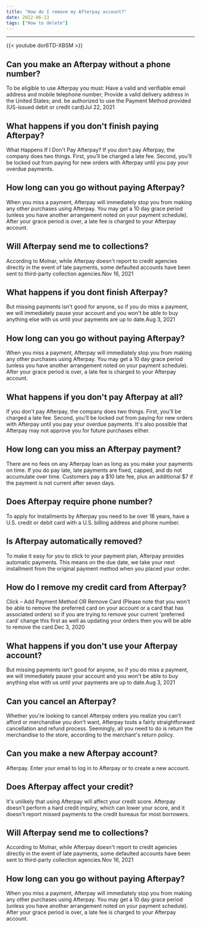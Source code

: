 ```yaml
---
title: "How do I remove my Afterpay account?"
date: 2022-06-13
tags: ["How to delete"]
---
```


---
{{< youtube dor6TD-XBSM >}}
## Can you make an Afterpay without a phone number?
To be eligible to use Afterpay you must: Have a valid and verifiable email address and mobile telephone number; Provide a valid delivery address in the United States; and. be authorized to use the Payment Method provided (US-issued debit or credit card)Jul 22, 2021

## What happens if you don't finish paying Afterpay?
What Happens If I Don't Pay Afterpay? If you don't pay Afterpay, the company does two things. First, you'll be charged a late fee. Second, you'll be locked out from paying for new orders with Afterpay until you pay your overdue payments.

## How long can you go without paying Afterpay?
When you miss a payment, Afterpay will immediately stop you from making any other purchases using Afterpay. You may get a 10 day grace period (unless you have another arrangement noted on your payment schedule). After your grace period is over, a late fee is charged to your Afterpay account.

## Will Afterpay send me to collections?
According to Molnar, while Afterpay doesn't report to credit agencies directly in the event of late payments, some defaulted accounts have been sent to third-party collection agencies.Nov 16, 2021

## What happens if you dont finish Afterpay?
But missing payments isn't good for anyone, so if you do miss a payment, we will immediately pause your account and you won't be able to buy anything else with us until your payments are up to date.Aug 3, 2021

## How long can you go without paying Afterpay?
When you miss a payment, Afterpay will immediately stop you from making any other purchases using Afterpay. You may get a 10 day grace period (unless you have another arrangement noted on your payment schedule). After your grace period is over, a late fee is charged to your Afterpay account.

## What happens if you don't pay Afterpay at all?
If you don't pay Afterpay, the company does two things. First, you'll be charged a late fee. Second, you'll be locked out from paying for new orders with Afterpay until you pay your overdue payments. It's also possible that Afterpay may not approve you for future purchases either.

## How long can you miss an Afterpay payment?
There are no fees on any Afterpay loan as long as you make your payments on time. If you do pay late, late payments are fixed, capped, and do not accumulate over time. Customers pay a $10 late fee, plus an additional $7 if the payment is not current after seven days.

## Does Afterpay require phone number?
To apply for Installments by Afterpay you need to be over 18 years, have a U.S. credit or debit card with a U.S. billing address and phone number.

## Is Afterpay automatically removed?
To make it easy for you to stick to your payment plan, Afterpay provides automatic payments. This means on the due date, we take your next installment from the original payment method when you placed your order.

## How do I remove my credit card from Afterpay?
Click – Add Payment Method OR Remove Card (Please note that you won't be able to remove the preferred card on your account or a card that has associated orders) so if you are trying to remove your current 'preferred card' change this first as well as updating your orders then you will be able to remove the card.Dec 3, 2020

## What happens if you don't use your Afterpay account?
But missing payments isn't good for anyone, so if you do miss a payment, we will immediately pause your account and you won't be able to buy anything else with us until your payments are up to date.Aug 3, 2021

## Can you cancel an Afterpay?
Whether you're looking to cancel Afterpay orders you realize you can't afford or merchandise you don't want, Afterpay touts a fairly straightforward cancellation and refund process. Seemingly, all you need to do is return the merchandise to the store, according to the merchant's return policy.

## Can you make a new Afterpay account?
Afterpay. Enter your email to log in to Afterpay or to create a new account.

## Does Afterpay affect your credit?
It's unlikely that using Afterpay will affect your credit score. Afterpay doesn't perform a hard credit inquiry, which can lower your score, and it doesn't report missed payments to the credit bureaus for most borrowers.

## Will Afterpay send me to collections?
According to Molnar, while Afterpay doesn't report to credit agencies directly in the event of late payments, some defaulted accounts have been sent to third-party collection agencies.Nov 16, 2021

## How long can you go without paying Afterpay?
When you miss a payment, Afterpay will immediately stop you from making any other purchases using Afterpay. You may get a 10 day grace period (unless you have another arrangement noted on your payment schedule). After your grace period is over, a late fee is charged to your Afterpay account.

